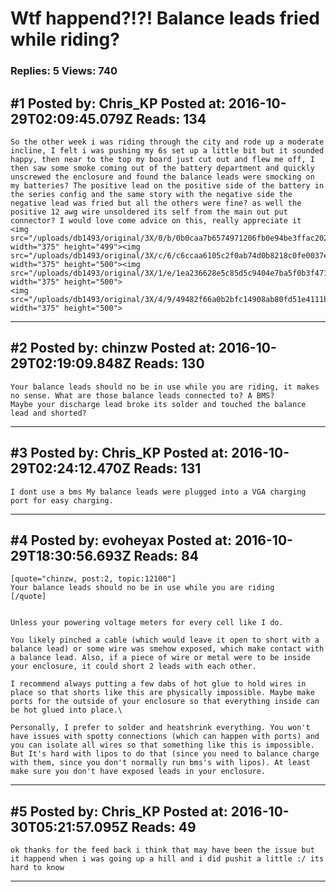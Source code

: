 # Wtf happend?!?! Balance leads fried while riding?

### Replies: 5 Views: 740

## \#1 Posted by: Chris_KP Posted at: 2016-10-29T02:09:45.079Z Reads: 134

```
So the other week i was riding through the city and rode up a moderate incline, I felt i was pushing my 6s set up a little bit but it sounded happy, then near to the top my board just cut out and flew me off, I then saw some smoke coming out of the battery department and quickly unscrewed the enclosure and found the balance leads were smocking on my batteries? The positive lead on the positive side of the battery in the series config and the same story with the negative side the negative lead was fried but all the others were fine? as well the positive 12 awg wire unsoldered its self from the main out put connector? I would love come advice on this, really appreciate it 
<img src="/uploads/db1493/original/3X/0/b/0b0caa7b6574971206fb0e94be3ffac20228cfd5.JPG" width="375" height="499"><img src="/uploads/db1493/original/3X/c/6/c6ccaa6105c2f0ab74d0b8218c0fe0037e2eb907.JPG" width="375" height="500"><img src="/uploads/db1493/original/3X/1/e/1ea236628e5c85d5c9404e7ba5f0b3f4718b0509.JPG" width="375" height="500">
<img src="/uploads/db1493/original/3X/4/9/49482f66a0b2bfc14908ab80fd51e4111b8dcbcf.JPG" width="375" height="500">
```

---
## \#2 Posted by: chinzw Posted at: 2016-10-29T02:19:09.848Z Reads: 130

```
Your balance leads should no be in use while you are riding, it makes no sense. What are those balance leads connected to? A BMS?
Maybe your discharge lead broke its solder and touched the balance lead and shorted?
```

---
## \#3 Posted by: Chris_KP Posted at: 2016-10-29T02:24:12.470Z Reads: 131

```
I dont use a bms My balance leads were plugged into a VGA charging port for easy charging.
```

---
## \#4 Posted by: evoheyax Posted at: 2016-10-29T18:30:56.693Z Reads: 84

```
[quote="chinzw, post:2, topic:12100"]
Your balance leads should no be in use while you are riding
[/quote]


Unless your powering voltage meters for every cell like I do.

You likely pinched a cable (which would leave it open to short with a balance lead) or some wire was smehow exposed, which make contact with a balance lead. Also, if a piece of wire or metal were to be inside your enclosure, it could short 2 leads with each other.

I recommend always putting a few dabs of hot glue to hold wires in place so that shorts like this are physically impossible. Maybe make ports for the outside of your enclosure so that everything inside can be hot glued into place.\

Personally, I prefer to solder and heatshrink everything. You won't have issues with spotty connections (which can happen with ports) and you can isolate all wires so that something like this is impossible. But It's hard with lipos to do that (since you need to balance charge with them, since you don't normally run bms's with lipos). At least make sure you don't have exposed leads in your enclosure.
```

---
## \#5 Posted by: Chris_KP Posted at: 2016-10-30T05:21:57.095Z Reads: 49

```
ok thanks for the feed back i think that may have been the issue but it happend when i was going up a hill and i did pushit a little :/ its hard to know
```

---

